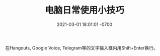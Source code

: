 ﻿---
layout: post
title:  "电脑日常使用小技巧"
date:   2021-03-01 18:01:01 -0700
categories: notes
---
在Hangouts, Google Voice, Telegram等的文字输入框内用Shift+Enter换行。